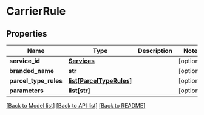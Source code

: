 # CarrierRule

## Properties
Name | Type | Description | Notes
------------ | ------------- | ------------- | -------------
**service_id** | [**Services**](Services.md) |  | [optional] 
**branded_name** | **str** |  | [optional] 
**parcel_type_rules** | [**list[ParcelTypeRules]**](ParcelTypeRules.md) |  | [optional] 
**parameters** | **list[str]** |  | [optional] 

[[Back to Model list]](../README.md#documentation-for-models) [[Back to API list]](../README.md#documentation-for-api-endpoints) [[Back to README]](../README.md)


